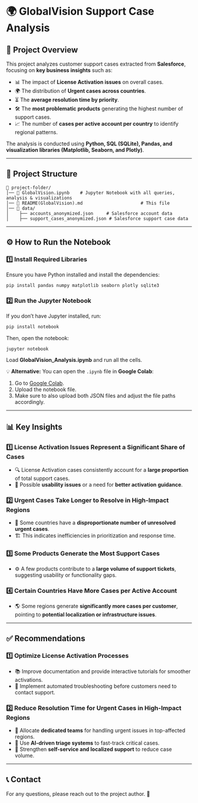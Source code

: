# **🌍 GlobalVision Support Case Analysis**

## **📌 Project Overview**

This project analyzes customer support cases extracted from **Salesforce**, focusing on **key business insights** such as:

- 📊 The impact of **License Activation issues** on overall cases.
- 🌍 The distribution of **Urgent cases across countries**.
- ⏳ The **average resolution time by priority**.
- 🛠️ The **most problematic products** generating the highest number of support cases.
- 📈 The number of **cases per active account per country** to identify regional patterns.

The analysis is conducted using **Python, SQL (SQLite), Pandas, and visualization libraries (Matplotlib, Seaborn, and Plotly)**.

---

## **📂 Project Structure**

```
📁 project-folder/
│── 📄 GlobalVision.ipynb    # Jupyter Notebook with all queries, analysis & visualizations
│── 📄 README(GlobalVision).md                      # This file
│── 📂 data/
│    ├── accounts_anonymized.json     # Salesforce account data
│    ├── support_cases_anonymized.json # Salesforce support case data
```

---

## **⚙️ How to Run the Notebook**

### **1️⃣ Install Required Libraries**

Ensure you have Python installed and install the dependencies:

```sh
pip install pandas numpy matplotlib seaborn plotly sqlite3
```

### **2️⃣ Run the Jupyter Notebook**

If you don’t have Jupyter installed, run:

```sh
pip install notebook
```

Then, open the notebook:

```sh
jupyter notebook
```

Load **GlobalVision\_Analysis.ipynb** and run all the cells.

💡 **Alternative:** You can open the `.ipynb` file in **Google Colab**:

1. Go to [Google Colab](https://colab.research.google.com/).
2. Upload the notebook file.
3. Make sure to also upload both JSON files and adjust the file paths accordingly.

---

## **📊 Key Insights**

### **1️⃣ License Activation Issues Represent a Significant Share of Cases**

- 🔍 License Activation cases consistently account for a **large proportion** of total support cases.
- 📌 Possible **usability issues** or a need for **better activation guidance**.

### **2️⃣ Urgent Cases Take Longer to Resolve in High-Impact Regions**

- 🚨 Some countries have a **disproportionate number of unresolved urgent cases**.
- 🏗️ This indicates inefficiencies in prioritization and response time.

### **3️⃣ Some Products Generate the Most Support Cases**

- ⚙️ A few products contribute to a **large volume of support tickets**, suggesting usability or functionality gaps.

### **4️⃣ Certain Countries Have More Cases per Active Account**

- 🌎 Some regions generate **significantly more cases per customer**, pointing to **potential localization or infrastructure issues**.

---

## **✅ Recommendations**

### **1️⃣ Optimize License Activation Processes**

- 📚 Improve documentation and provide interactive tutorials for smoother activations.
- 🤖 Implement automated troubleshooting before customers need to contact support.

### **2️⃣ Reduce Resolution Time for Urgent Cases in High-Impact Regions**

- 👥 Allocate **dedicated teams** for handling urgent issues in top-affected regions.
- 🧠 Use **AI-driven triage systems** to fast-track critical cases.
- 📖 Strengthen **self-service and localized support** to reduce case volume.

---

## **📞 Contact**

For any questions, please reach out to the project author. 🚀
